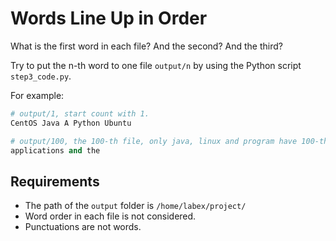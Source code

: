 # Words Line Up in Order

What is the first word in each file? And the second? And the third?

Try to put the n-th word to one file `output/n` by using the Python script `step3_code.py`.

For example:

```python
# output/1, start count with 1.
CentOS Java A Python Ubuntu
```

```python
# output/100, the 100-th file, only java, linux and program have 100-th word.
applications and the
```

## Requirements

- The path of the `output` folder is `/home/labex/project/`
- Word order in each file is not considered.
- Punctuations are not words.
